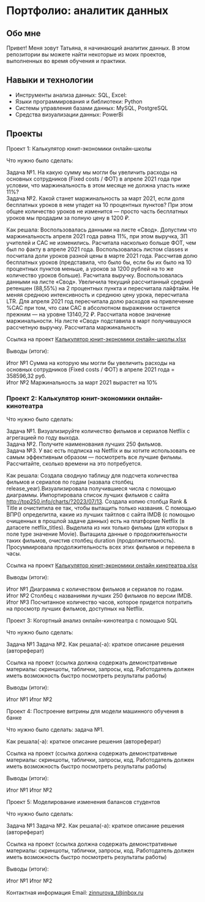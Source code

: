 # Портфолио: аналитик данных 
## Обо мне
Привет! Меня зовут Татьяна, я начинающий аналитик данных. В этом репозитории вы можете найти некоторые из моих проектов, выполненных во время обучения и практики.

## Навыки и технологии
- Инструменты анализа данных: SQL, Excel:
- Языки программирования и библиотеки: Python
- Системы управления базами данных: MySQL, PostgreSQL
- Средства визуализации данных: PowerBi

## Проекты
Проект 1: Калькулятор юнит-экономики онлайн-школы

Что нужно было сделать: 

Задача №1. На какую сумму мы могли бы увеличить расходы на основных сотрудников (Fixed costs / ФОТ) в апреле 2021 года при условии, что маржинальность в этом месяце не должна упасть ниже 11%?  
Задача №2. Какой станет маржинальность за март 2021, если доля бесплатных уроков в нем упадет на 10 процентных пунктов? При этом общее количество уроков не изменится — просто часть бесплатных уроков мы продадим за полную цену в 1200 ₽.  

Как решала:  Воспользовалась данными на листе «Свод». Допустим что маржинальность апреля 2021 года равна 11%, при этом выручка, ЗП учителей и CAC не изменились. Расчитала насколько больше ФОТ, чем был по факту в апреле 2021 года.  Воспользовалась листом classes и посчитала доли уроков разной цены в марте 2021 года.  Рассчитав долю бесплатных уроков (представила, что было бы, если бы их было на 10 процентных пунктов меньше, а уроков за 1200 рублей на то же количество уроков больше). Расчитала выручку.  Воспользовалась данными на листе «Свод». Увеличила текущий рассчитанный средний ретеншен (88,55%)  на 2 процентных пункта и пересчитала лайфтайм. Не меняя среднюю интенсивность и среднюю цену урока, пересчитала LTR. Для апреля 2021 год пересчитала долю расходов на привлечение %CAC при том, что сам CAC в абсолютном выражении останется прежним — на уровне 13140,72 ₽. Рассчитала новое значение маржинальности. На листе «Свод» подставила в март получившуюся рассчетную выручку. Рассчитала маржинальность

Ссылка на проект 
[Калькулятор юнит-экономики онлайн-школы.xlsx](https://github.com/Tatyana-portfolio/my-portfolio/files/12573046/-.-.xlsx)

Выводы (итоги):

Итог №1 Сумма на которую мы могли бы увеличить расходы на основных сотрудников (Fixed costs / ФОТ) в апреле 2021 года = 358596,32 руб.  
Итог №2 Маржинальность за март 2021 вырастет на 10%

### Проект 2: Калькулятор юнит-экономики онлайн-кинотеатра

Что нужно было сделать:

Задача №1. Визуализируйте количество фильмов и сериалов Netflix с агрегацией по году выхода.  
Задача №2. Получите наименования лучших 250 фильмов.  
Задача №3. У вас есть подписка на Netflix и вы хотите использовать ее самым эффективным образом — посмотреть все лучшие фильмы. Рассчитайте, сколько времени на это потребуется.  

Как решала: Создала сводную таблицу для подсчета количества фильмов и сериалов по годам (назвала столбец release_year).Визуализировала получившиеся числа с помощью диаграммы. Импортировала список лучших фильмов с сайта http://top250.info/charts/?2023/07/13. Создала копию столбца Rank & Title и очиститила ее так, чтобы вытащить только названия. С помощью ВПР() определитла, какие из лучших тайтлов с сайта IMDB (с помощью очищенных в прошлой задаче данных) есть на платформе Netflix (в датасете netflix_titles). Выделила из них только фильмы (для которых в поле type значение Movie). Вытащила данные о продолжительности таких фильмов, очистив столбец duration (продолжительность). Просуммировала продолжительность всех этих фильмов и перевела в часы.

Ссылка на проект [Калькулятор юнит-экономики онлайн кинотеатра.xlsx](https://github.com/Tatyana-portfolio/my-portfolio/files/12573902/-.xlsx)

Выводы (итоги):

Итог №1 Диаграмма с количеством фильмов и сериалов по годам.  
Итог №2 Столбец с названиями лучших 250 фильмов по версии IMDB.  
Итог №3 Посчитанное количество часов, которое придется потратить на просмотр лучших фильмов, доступных на Netflix.

Проект 3: Когортный анализ онлайн-кинотеатра с помощью SQL

Что нужно было сделать:

Задача №1
Задача №2.
Как решала(-а): краткое описание решения (автореферат)

Ссылка на проект (ссылка должна содержать демонстративные материалы: скриншоты, таблички, запросы, код. Работодатель должен иметь возможность быстро посмотреть результаты работы)

Выводы (итоги):

Итог №1
Итог №2

Проект 4: Построение витрины для модели машинного обучения в банке

Что нужно было сделать: задача №1.

Как решала(-а): краткое описание решения (автореферат)

Ссылка на проект (ссылка должна содержать демонстративные материалы: скриншоты, таблички, запросы, код. Работодатель должен иметь возможность быстро посмотреть результаты работы)

Выводы (итоги):

Итог №1
Итог №2

Проект 5: Моделирование изменения балансов студентов

Что нужно было сделать:

Задача №1
Задача №2.
Как решала(-а): краткое описание решения (автореферат)

Ссылка на проект (ссылка должна содержать демонстративные материалы: скриншоты, таблички, запросы, код. Работодатель должен иметь возможность быстро посмотреть результаты работы)

Выводы (итоги):

Итог №1
Итог №2

Контактная информация
Email: zinnurova_t@inbox.ru
